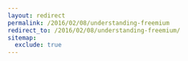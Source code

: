 ```yaml
---
layout: redirect
permalink: /2016/02/08/understanding-freemium
redirect_to: /2016/02/08/understanding-freemium/
sitemap:
  exclude: true
---
```

